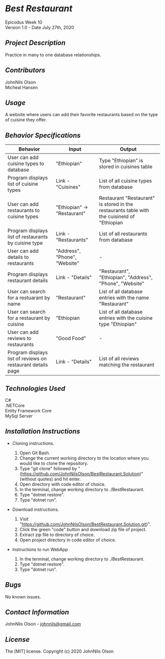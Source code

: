 # _Best Restaurant_
Epicodus Week 10  
Version 1.0 - Date July 27th, 2020

## _Project Description_
Practice in many to one database relationships.

## _Contributors_
JohnNils Olson  
Micheal Hansen

## _Usage_
A website where users can add their favorite restaurants based on the type of cuisine they offer.

## _Behavior Specifications_
| Behavior | Input | Output |
| ---- | ---- | ---- |
| User can add cuisine types to database | "Ethiopian" | Type "Ethiopian" is stored in cuisines table |
| Program displays list of cuisine types | Link - "Cuisines" | List of all cuisine types from database |
| User can add restaurants to cuisine types | "Ethiopian" -> "Restaurant" | Restaurant "Restaurant" is stored in the restaurants table with the cuisineId of "Ethiopian |
| Program displays list of restaurants by cuisine type | Link - "Restaurants" | List of all restaurants from database |
| User can add details to restaurants | "Address", "Phone", "Website" | - |
| Program displays restaurant details | Link - "Details" | "Restaurant", "Ethiopian", "Address", "Phone", "Website" |
| User can search for a restuarant by name | "Restaurant" | List of all database entries with the name "Restaurant"
| User can search for a restaurant by cuisine | "Ethiopian | List of all database entries with the cuisine type "Ethiopian"
| User can add reviews to restaurants | "Good Food" | - |
| Program displays list of reviews on restaurant details page | Link - "Details" | List of all reviews matching the restaurant |


## _Technologies Used_
C#  
.NETCore  
Entity Framework Core  
MySql Server

## _Installation Instructions_
* Cloning instructions.
  1. Open Git Bash.
  2. Change the current working directory to the location where you would like to clone the repository.
  3. Type "git clone" followed by "(https://github.com/JohnNilsOlson/BestRestaurant.Solution)" (without quotes) and hit enter.
  4. Open directory with code editor of choice.
  5. In the terminal, change working directory to ./BestRestaurant.
  6. Type "dotnet restore".
  7. Type "dotnet run".

* Download instructions.
  1. Visit "https://github.com/JohnNilsOlson/BestRestaurant.Solution.git)".
  2. Click the green "code" button and download zip file of project.
  3. Extract zip file to directory of choice.
  4. Open project directory in code editor of choice.

* Instructions to run WebApp
  1. In the terminal, change working directory to ./BestRestaurant.
  2. Type "dotnet restore".
  3. Type "dotnet run".

## _Bugs_
No known issues.

## _Contact Information_
JohnNils Olson - johnnils@gmail.com  

## _License_
The [MIT] license.
Copyright (c) 2020 JohnNils Olson
